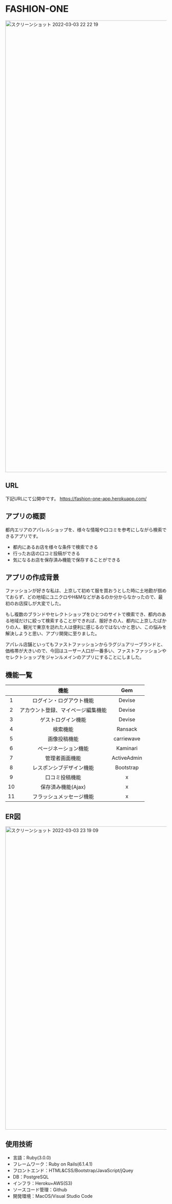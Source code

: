 # FASHION-ONE

<img width="1411" alt="スクリーンショット 2022-03-03 22 22 19" src="https://user-images.githubusercontent.com/68746979/156573248-23980fb8-d49a-4aaa-9020-a57b4503dc7c.png">

## URL

下記URLにて公開中です。
https://fashion-one-app.herokuapp.com/

## アプリの概要

都内エリアのアパレルショップを、様々な情報や口コミを参考にしながら検索できるアプリです。

* 都内にあるお店を様々な条件で検索できる
* 行ったお店の口コミ投稿ができる
* 気になるお店を保存済み機能で保存することができる

## アプリの作成背景

ファッションが好きな私は、上京して初めて服を買おうとした時に土地勘が掴めておらず、どの地域にユニクロやH&Mなどがあるのか分からなかったので、最初のお店探しが大変でした。

もし複数のブランドやセレクトショップをひとつのサイトで検索でき、都内のある地域だけに絞って検索することができれば、服好きの人、都内に上京したばかりの人、観光で東京を訪れた人は便利に感じるのではないかと思い、この悩みを解決しようと思い、アプリ開発に至りました。

アパレル店舗といってもファストファッションからラグジュアリーブランドと、価格帯が大きいので、今回はユーザー人口が一番多い、ファストファッションやセレクトショップをジャンルメインのアプリにすることにしました。


## 機能一覧

|  | 機能 |Gem |
:---:|:---:|:---:|
| 1 | ログイン・ログアウト機能 | Devise |
| 2 | アカウント登録、マイページ編集機能 | Devise |
| 3 | ゲストログイン機能	| Devise |
| 4 | 検索機能 | Ransack |
| 5 | 画像投稿機能　| carriewave |
| 6 | ページネーション機能 | Kaminari |
| 7 | 管理者画面機能 | ActiveAdmin |
| 8 | レスポンシブデザイン機能 | Bootstrap |
| 9 | 口コミ投稿機能	| x |
| 10 | 保存済み機能(Ajax) | x |
| 11 | フラッシュメッセージ機能 | x |


## ER図

<img width="947" alt="スクリーンショット 2022-03-03 23 19 09" src="https://user-images.githubusercontent.com/68746979/156582987-528d674f-bbf9-45fd-a995-c34110951e14.png">

## 使用技術

* 言語：Ruby(3.0.0)
* フレームワーク：Ruby on Rails(6.1.4.1)
* フロントエンド：HTML&CSS/Bootstrap/JavaScript/jQuey
* DB：PostgreSQL
* インフラ：Heroku+AWS(S3)
* ソースコード管理：Github
* 開発環境：MacOS/Visual Studio Code

